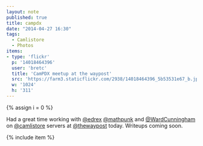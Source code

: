 ```yaml
---
layout: note
published: true
title: campdx
date: "2014-04-27 16:30"
tags: 
  - Camlistore
  - Photos
items:
- type: 'flickr'
  p: '14018464396'
  user: 'bretc'
  title: 'CamPDX meetup at the waypost'
  src: 'https://farm3.staticflickr.com/2938/14018464396_5b53531e67_b.jpg'
  w: '1024'
  h: '311'
---
```


{% assign i = 0  %}

Had a great time working with [@edrex](https://twitter.com/edrex) [@mathpunk](https://twitter.com/mathpunk) and [@WardCunningham]() on [@camlistore](https://twitter.com/Camlistore) servers at [@thewaypost](https://twitter.com/thewaypost) today.  Writeups coming soon. 

{% include item %}
